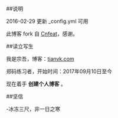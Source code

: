 ##说明

2016-02-29  更新 _config.yml 可用

此博客 fork 自 [Cnfeat](http://cnfeat.com/)，感谢。

##读立写生

我是宗吾，博客：[tianvk.com](tianvk.com)

郑码练习者，开始时间：2017年09月10日至今

现在着手 **创建个人博客** 。

##坚信

-冰冻三尺，非一日之寒


